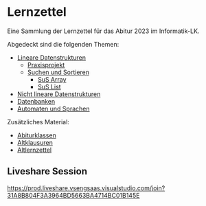 # Lernzettel
Eine Sammlung der Lernzettel für das Abitur 2023 im Informatik-LK.

Abgedeckt sind die folgenden Themen:

 - [Lineare Datenstrukturen](./Lineare%20Datenstrukturen.md)
   - [Praxisprojekt](https://github.com/INFOGruppeC/Praxissimulation)
   - [Suchen und Sortieren](./sus/README.md)
     - [SuS Array](./sus/SuS%20Array.md)
     - [SuS List](./sus/SuS%20List.md)
 - [Nicht lineare Datenstrukturen](./Nicht%20lineare%20Datenstrukturen.md)
 - [Datenbanken](./Datenbanken.md)
 - [Automaten und Sprachen](./Automaten%20und%20Sprachen.md)
 
 Zusätzliches Material:
 
 - [Abiturklassen](./Abiturklassen/)
 - [Altklausuren](./Altklausuren/)
 - [Altlernzettel](./Altlernzettel/)

## Liveshare Session

https://prod.liveshare.vsengsaas.visualstudio.com/join?31A8B804F3A3964BD5663BA4714BC01B145E
